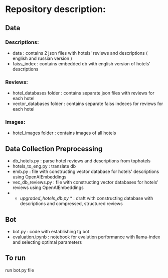 # Repository description:

## **Data**

### Descriptions:
* data : contains 2 json files with hotels' reviews and descriptions ( english and russian version )
* faiss_index : contains embedded db with english version of hotels' descriptions
### Reviews:
* hotel_databases folder : contains separate json files with reviews for each hotel
* vector_databases folder : contains separate faiss indeces for reviews for each hotel 
### Images:
* hotel_images folder : contains images of all hotels
  
## **Data Collection Preprocessing**
* db_hotels.py : parse hotel reviews and descriptions from tophotels
* hotels_to_eng.py : translate db
* emb.py : file with constructing vector database for hotels' descriptions using OpenAIEmbeddings
* vec_db_reviews.py : file with constructing vector databases for hotels' reviews using OpenAIEmbeddings
* * *upgraded_hotels_db.py* * : draft with constructing database with descriptions and compressed, structured reviews

## **Bot**
* bot.py : code with establishing tg bot
* evaluation.ipynb : notebook for evalution performance with llama-index and selecting optimal parameters

## **To run**
   run bot.py file 
